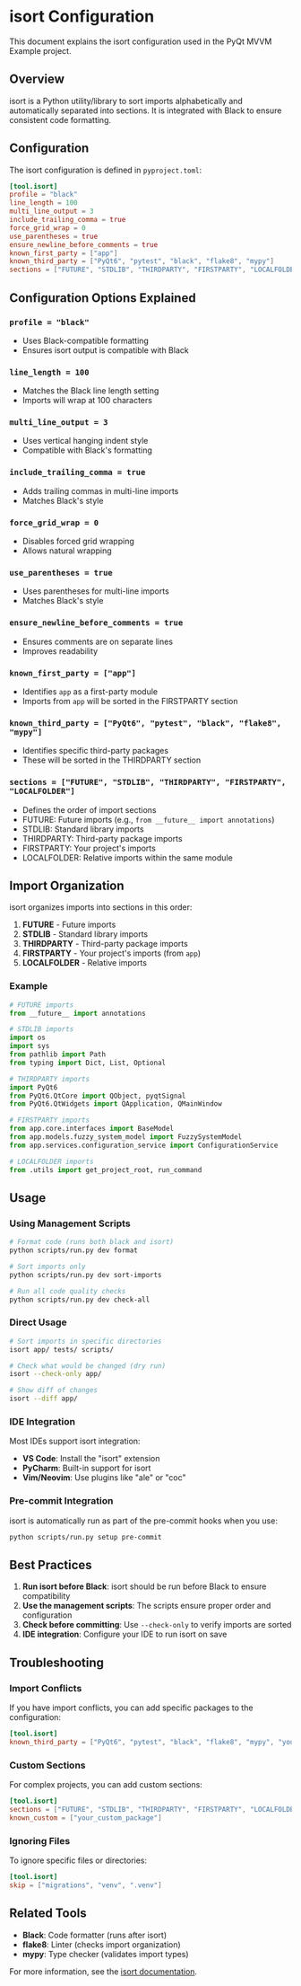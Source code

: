 # isort Configuration

This document explains the isort configuration used in the PyQt MVVM Example project.

## Overview

isort is a Python utility/library to sort imports alphabetically and automatically separated into sections. It is integrated with Black to ensure consistent code formatting.

## Configuration

The isort configuration is defined in `pyproject.toml`:

```toml
[tool.isort]
profile = "black"
line_length = 100
multi_line_output = 3
include_trailing_comma = true
force_grid_wrap = 0
use_parentheses = true
ensure_newline_before_comments = true
known_first_party = ["app"]
known_third_party = ["PyQt6", "pytest", "black", "flake8", "mypy"]
sections = ["FUTURE", "STDLIB", "THIRDPARTY", "FIRSTPARTY", "LOCALFOLDER"]
```

## Configuration Options Explained

### `profile = "black"`
- Uses Black-compatible formatting
- Ensures isort output is compatible with Black

### `line_length = 100`
- Matches the Black line length setting
- Imports will wrap at 100 characters

### `multi_line_output = 3`
- Uses vertical hanging indent style
- Compatible with Black's formatting

### `include_trailing_comma = true`
- Adds trailing commas in multi-line imports
- Matches Black's style

### `force_grid_wrap = 0`
- Disables forced grid wrapping
- Allows natural wrapping

### `use_parentheses = true`
- Uses parentheses for multi-line imports
- Matches Black's style

### `ensure_newline_before_comments = true`
- Ensures comments are on separate lines
- Improves readability

### `known_first_party = ["app"]`
- Identifies `app` as a first-party module
- Imports from `app` will be sorted in the FIRSTPARTY section

### `known_third_party = ["PyQt6", "pytest", "black", "flake8", "mypy"]`
- Identifies specific third-party packages
- These will be sorted in the THIRDPARTY section

### `sections = ["FUTURE", "STDLIB", "THIRDPARTY", "FIRSTPARTY", "LOCALFOLDER"]`
- Defines the order of import sections
- FUTURE: Future imports (e.g., `from __future__ import annotations`)
- STDLIB: Standard library imports
- THIRDPARTY: Third-party package imports
- FIRSTPARTY: Your project's imports
- LOCALFOLDER: Relative imports within the same module

## Import Organization

isort organizes imports into sections in this order:

1. **FUTURE** - Future imports
2. **STDLIB** - Standard library imports
3. **THIRDPARTY** - Third-party package imports
4. **FIRSTPARTY** - Your project's imports (from `app`)
5. **LOCALFOLDER** - Relative imports

### Example

```python
# FUTURE imports
from __future__ import annotations

# STDLIB imports
import os
import sys
from pathlib import Path
from typing import Dict, List, Optional

# THIRDPARTY imports
import PyQt6
from PyQt6.QtCore import QObject, pyqtSignal
from PyQt6.QtWidgets import QApplication, QMainWindow

# FIRSTPARTY imports
from app.core.interfaces import BaseModel
from app.models.fuzzy_system_model import FuzzySystemModel
from app.services.configuration_service import ConfigurationService

# LOCALFOLDER imports
from .utils import get_project_root, run_command
```

## Usage

### Using Management Scripts

```bash
# Format code (runs both black and isort)
python scripts/run.py dev format

# Sort imports only
python scripts/run.py dev sort-imports

# Run all code quality checks
python scripts/run.py dev check-all
```

### Direct Usage

```bash
# Sort imports in specific directories
isort app/ tests/ scripts/

# Check what would be changed (dry run)
isort --check-only app/

# Show diff of changes
isort --diff app/
```

### IDE Integration

Most IDEs support isort integration:

- **VS Code**: Install the "isort" extension
- **PyCharm**: Built-in support for isort
- **Vim/Neovim**: Use plugins like "ale" or "coc"

### Pre-commit Integration

isort is automatically run as part of the pre-commit hooks when you use:

```bash
python scripts/run.py setup pre-commit
```

## Best Practices

1. **Run isort before Black**: isort should be run before Black to ensure compatibility
2. **Use the management scripts**: The scripts ensure proper order and configuration
3. **Check before committing**: Use `--check-only` to verify imports are sorted
4. **IDE integration**: Configure your IDE to run isort on save

## Troubleshooting

### Import Conflicts

If you have import conflicts, you can add specific packages to the configuration:

```toml
[tool.isort]
known_third_party = ["PyQt6", "pytest", "black", "flake8", "mypy", "your_package"]
```

### Custom Sections

For complex projects, you can add custom sections:

```toml
[tool.isort]
sections = ["FUTURE", "STDLIB", "THIRDPARTY", "FIRSTPARTY", "LOCALFOLDER", "CUSTOM"]
known_custom = ["your_custom_package"]
```

### Ignoring Files

To ignore specific files or directories:

```toml
[tool.isort]
skip = ["migrations", "venv", ".venv"]
```

## Related Tools

- **Black**: Code formatter (runs after isort)
- **flake8**: Linter (checks import organization)
- **mypy**: Type checker (validates import types)

For more information, see the [isort documentation](https://pycqa.github.io/isort/). 